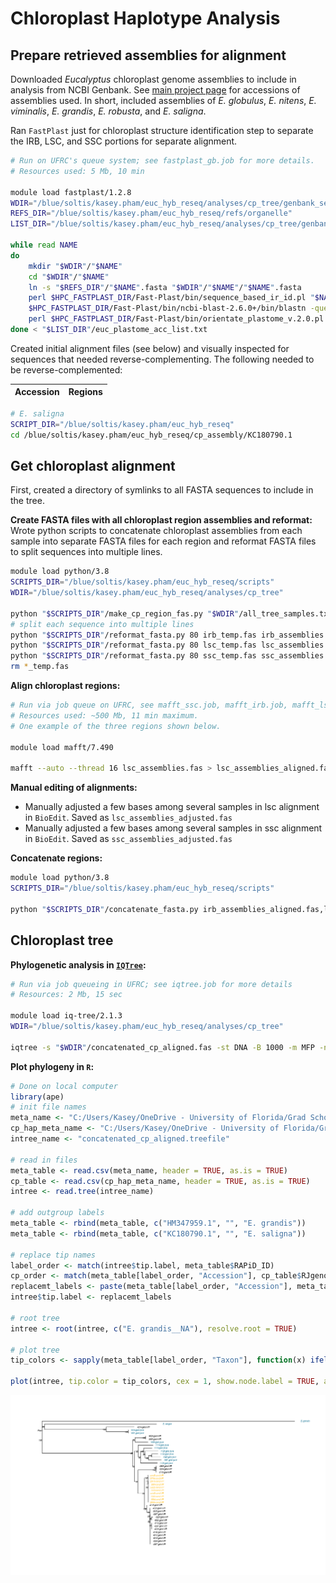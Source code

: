 # Chloroplast Haplotype Analysis

## Prepare retrieved assemblies for alignment

Downloaded _Eucalyptus_ chloroplast genome assemblies to include in analysis from NCBI Genbank. See [main project page](https://github.com/kaseykhanhpham/eucalyptus-hybrid-resequencing) for accessions of assemblies used. In short, included assemblies of _E. globulus_, _E. nitens_, _E. viminalis_, _E. grandis_, _E. robusta_, and _E. saligna_.

Ran `FastPlast` just for chloroplast structure identification step to separate the IRB, LSC, and SSC portions for separate alignment.

```bash
# Run on UFRC's queue system; see fastplast_gb.job for more details.
# Resources used: 5 Mb, 10 min

module load fastplast/1.2.8
WDIR="/blue/soltis/kasey.pham/euc_hyb_reseq/analyses/cp_tree/genbank_seqs"
REFS_DIR="/blue/soltis/kasey.pham/euc_hyb_reseq/refs/organelle"
LIST_DIR="/blue/soltis/kasey.pham/euc_hyb_reseq/analyses/cp_tree/genbank_seqs"

while read NAME
do
    mkdir "$WDIR"/"$NAME"
    cd "$WDIR"/"$NAME"
    ln -s "$REFS_DIR"/"$NAME".fasta "$WDIR"/"$NAME"/"$NAME".fasta
    perl $HPC_FASTPLAST_DIR/Fast-Plast/bin/sequence_based_ir_id.pl "$NAME".fasta "$NAME" 3
    $HPC_FASTPLAST_DIR/Fast-Plast/bin/ncbi-blast-2.6.0+/bin/blastn -query "$NAME"_regions_split3.fsa -db  $HPC_FASTPLAST_DIR/Fast-Plast/bin/Angiosperm_Chloroplast_Genes.fsa -evalue 1e-10 -outfmt 6 > "$NAME".split3.blastn
    perl $HPC_FASTPLAST_DIR/Fast-Plast/bin/orientate_plastome_v.2.0.pl "$NAME"_regions_split3.fsa "$NAME".split3.blastn "$NAME"
done < "$LIST_DIR"/euc_plastome_acc_list.txt
```
Created initial alignment files (see below) and visually inspected for sequences that needed reverse-complementing. The following needed to be reverse-complemented:

| Accession   | Regions   |
| ----------- | --------- |


```bash
# E. saligna
SCRIPT_DIR="/blue/soltis/kasey.pham/euc_hyb_reseq"
cd /blue/soltis/kasey.pham/euc_hyb_reseq/cp_assembly/KC180790.1
```

## Get chloroplast alignment

First, created a directory of symlinks to all FASTA sequences to include in the tree.

**Create FASTA files with all chloroplast region assemblies and reformat:**
Wrote python scripts to concatenate chloroplast assemblies from each sample into separate FASTA files for each region and reformat FASTA files to split sequences into multiple lines.

```bash
module load python/3.8
SCRIPTS_DIR="/blue/soltis/kasey.pham/euc_hyb_reseq/scripts"
WDIR="/blue/soltis/kasey.pham/euc_hyb_reseq/analyses/cp_tree"

python "$SCRIPTS_DIR"/make_cp_region_fas.py "$WDIR"/all_tree_samples.txt "$WDIR"/all_tree_seqs
# split each sequence into multiple lines
python "$SCRIPTS_DIR"/reformat_fasta.py 80 irb_temp.fas irb_assemblies.fas
python "$SCRIPTS_DIR"/reformat_fasta.py 80 lsc_temp.fas lsc_assemblies.fas
python "$SCRIPTS_DIR"/reformat_fasta.py 80 ssc_temp.fas ssc_assemblies.fas
rm *_temp.fas
```

**Align chloroplast regions:**
```bash
# Run via job queue on UFRC, see mafft_ssc.job, mafft_irb.job, mafft_lsc.job for more details.
# Resources used: ~500 Mb, 11 min maximum.
# One example of the three regions shown below.

module load mafft/7.490

mafft --auto --thread 16 lsc_assemblies.fas > lsc_assemblies_aligned.fas
```

**Manual editing of alignments:**
* Manually adjusted a few bases among several samples in lsc alignment in `BioEdit`. Saved as `lsc_assemblies_adjusted.fas`
* Manually adjusted a few bases among several samples in ssc alignment in `BioEdit`. Saved as `ssc_assemblies_adjusted.fas`


**Concatenate regions:**
```bash
module load python/3.8
SCRIPTS_DIR="/blue/soltis/kasey.pham/euc_hyb_reseq/scripts"

python "$SCRIPTS_DIR"/concatenate_fasta.py irb_assemblies_aligned.fas,lsc_assemblies_adjusted.fas,ssc_assemblies_adjusted.fas concatenated_cp_aligned.fas
```

## Chloroplast tree

**Phylogenetic analysis in [`IQTree`](http://www.iqtree.org/):**
```bash
# Run via job queueing in UFRC; see iqtree.job for more details
# Resources: 2 Mb, 15 sec

module load iq-tree/2.1.3
WDIR="/blue/soltis/kasey.pham/euc_hyb_reseq/analyses/cp_tree"

iqtree -s "$WDIR"/concatenated_cp_aligned.fas -st DNA -B 1000 -m MFP -nt 12 -pre concatenated_cp_aligned
```

**Plot phylogeny in `R`:**

```R
# Done on local computer
library(ape)
# init file names
meta_name <- "C:/Users/Kasey/OneDrive - University of Florida/Grad School Documents/Projects/eucalyptus-hybrid-resequencing/00.metadata/03.seq_analysis/sample_spp_table.csv"
cp_hap_meta_name <- "C:/Users/Kasey/OneDrive - University of Florida/Grad School Documents/Projects/eucalyptus-hybrid-resequencing/00.metadata/01.field_sampling/40samples_KaseyUF_updateDec2020.csv"
intree_name <- "concatenated_cp_aligned.treefile"

# read in files
meta_table <- read.csv(meta_name, header = TRUE, as.is = TRUE)
cp_table <- read.csv(cp_hap_meta_name, header = TRUE, as.is = TRUE)
intree <- read.tree(intree_name)

# add outgroup labels
meta_table <- rbind(meta_table, c("HM347959.1", "", "E. grandis"))
meta_table <- rbind(meta_table, c("KC180790.1", "", "E. saligna"))

# replace tip names
label_order <- match(intree$tip.label, meta_table$RAPiD_ID)
cp_order <- match(meta_table[label_order, "Accession"], cp_table$RJgeno)
replacemt_labels <- paste(meta_table[label_order, "Accession"], meta_table[label_order, "Taxon"], cp_table[cp_order, "JLA."], sep = "_")
intree$tip.label <- replacemt_labels

# root tree
intree <- root(intree, c("E. grandis__NA"), resolve.root = TRUE)

# plot tree
tip_colors <- sapply(meta_table[label_order, "Taxon"], function(x) ifelse(x == "cord_MR", "goldenrod1", ifelse(x == "glob_MR", "black", "deepskyblue4")))

plot(intree, tip.color = tip_colors, cex = 1, show.node.label = TRUE, adj = 1, align.tip.label = TRUE)
```

![chloroplast phylogeny results, tips labeled by accession and sample species](cp_tree_rough.png "Chloroplast Phylogeny")
